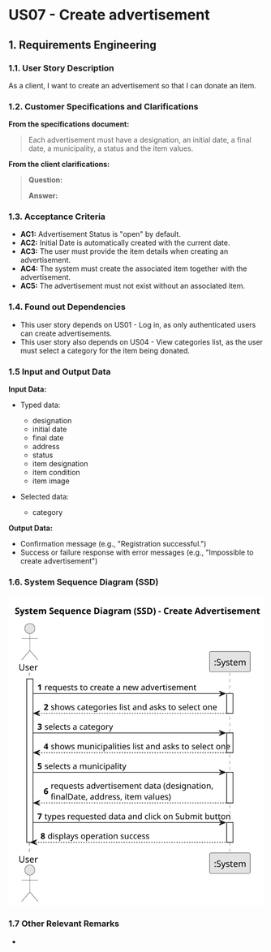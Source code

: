 # US07 - Create advertisement

## 1. Requirements Engineering

### 1.1. User Story Description

As a client, I want to create an advertisement so that I can donate an item.

### 1.2. Customer Specifications and Clarifications 

**From the specifications document:**

> Each advertisement must have a designation, an initial date, a final date, a municipality, a status and the item values. 

**From the client clarifications:**

> **Question:**
>
> **Answer:**

### 1.3. Acceptance Criteria

* **AC1:** Advertisement Status is "open" by default.
* **AC2:** Initial Date is automatically created with the current date.
* **AC3:** The user must provide the item details when creating an advertisement.
* **AC4:** The system must create the associated item together with the advertisement.
* **AC5:** The advertisement must not exist without an associated item.

### 1.4. Found out Dependencies

* This user story depends on US01 - Log in, as only authenticated users can create advertisements.
* This user story also depends on US04 - View categories list, as the user must select a category for the item being donated.

### 1.5 Input and Output Data

**Input Data:**

* Typed data:
    * designation
    * initial date
    * final date
    * address
    * status
    * item designation 
    * item condition
    * item image
	
* Selected data:
    * category

**Output Data:**

* Confirmation message (e.g., "Registration successful.")
* Success or failure response with error messages (e.g., "Impossible to create advertisement")

### 1.6. System Sequence Diagram (SSD)

![System Sequence Diagram](US07-SSD.svg)


### 1.7 Other Relevant Remarks

* 